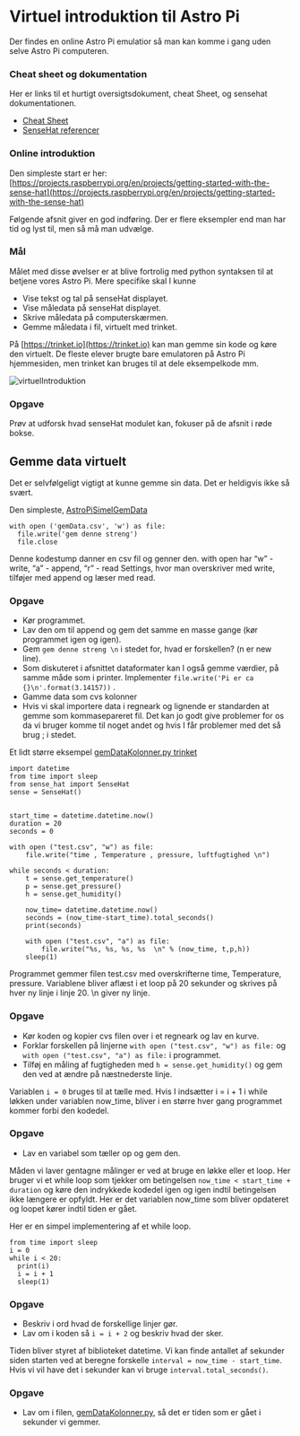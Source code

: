 # Virtuel introduktion til Astro Pi
Der findes en online Astro Pi emulatior så man kan komme i gang uden selve Astro Pi computeren.

### Cheat sheet og dokumentation
Her er links til et hurtigt oversigtsdokument, cheat Sheet, og sensehat dokumentationen.
* [Cheat Sheet](http://www.tecoed.co.uk/uploads/1/4/2/4/14249012/sense_hat.pdf)
* [SenseHat referencer](https://pythonhosted.org/sense-hat/api/)

### Online introduktion
Den simpleste start er her:
[https://projects.raspberrypi.org/en/projects/getting-started-with-the-sense-hat](https://projects.raspberrypi.org/en/projects/getting-started-with-the-sense-hat)

Følgende afsnit giver en god indføring. Der er flere eksempler end man har tid og lyst til, men så må man udvælge.

### Mål
Målet med disse øvelser er at blive fortrolig med python syntaksen til at betjene vores Astro Pi.
Mere specifike skal I kunne
* Vise tekst og tal på senseHat displayet.
* Vise måledata på senseHat displayet.
* Skrive måledata på computerskærmen.
* Gemme måledata i fil, virtuelt med trinket.

På [https://trinket.io](https://trinket.io) kan man gemme sin kode og køre den virtuelt. De fleste elever brugte bare emulatoren på Astro Pi hjemmesiden, men trinket kan bruges til at dele eksempelkode mm.

![virtuelIntroduktion](/billeder/virtuelIntroduktion.png)

### Opgave
Prøv at udforsk hvad senseHat modulet kan, fokuser på de afsnit i røde bokse.

## Gemme data virtuelt
Det er selvfølgeligt vigtigt at kunne gemme sin data. Det er heldigvis ikke så svært.

Den simpleste, [AstroPiSimelGemData](https://trinket.io/library/trinkets/1f26905355)
```
with open ('gemData.csv', 'w') as file:
  file.write('gem denne streng')
  file.close
```
Denne kodestump danner en csv fil og genner den.
with open har
“w” - write,
“a” - append,
“r” - read
Settings, hvor man overskriver med write, tilføjer med append og læser med read.

### Opgave
* Kør programmet.
* Lav den om til append og gem det samme en masse gange (kør programmet igen og igen).
* Gem ```gem denne streng \n``` i stedet for, hvad er forskellen? (n er new line).
* Som diskuteret i afsnittet dataformater kan I også gemme værdier, på samme måde som i printer. Implementer ```file.write('Pi er ca {}\n'.format(3.14157))``` .
* Gamme data som cvs kolonner
* Hvis vi skal importere data i regneark og lignende er standarden at gemme som kommasepareret fil.  Det kan jo godt give problemer for os da vi bruger komme til noget andet og hvis I får problemer med det så brug ; i stedet.

Et lidt større eksempel [gemDataKolonner.py trinket](https://trinket.io/library/trinkets/aa816292ce)
```
import datetime
from time import sleep
from sense_hat import SenseHat
sense = SenseHat()


start_time = datetime.datetime.now()
duration = 20
seconds = 0

with open ("test.csv", "w") as file:
    file.write("time , Temperature , pressure, luftfugtighed \n")

while seconds < duration:
    t = sense.get_temperature()
    p = sense.get_pressure()
    h = sense.get_humidity()

    now_time= datetime.datetime.now()
    seconds = (now_time-start_time).total_seconds()
    print(seconds)

    with open ("test.csv", "a") as file:
        file.write("%s, %s, %s, %s  \n" % (now_time, t,p,h))
    sleep(1)
```
Programmet gemmer filen test.csv med overskrifterne time, Temperature, pressure. Variablene bliver aflæst i et loop på 20 sekunder og skrives på hver ny linje i linje 20. \n giver ny linje.

### Opgave
* Kør koden og kopier cvs filen over i et regneark og lav en kurve.
* Forklar forskellen på linjerne ```with open ("test.csv", "w") as file:```
 og  ```with open ("test.csv", "a") as file:```  i programmet.
* Tilføj en måling af fugtigheden med ```h = sense.get_humidity()``` og gem den ved at ændre på næstnederste linje.

Variablen ```i = 0``` bruges til at tælle med. Hvis I indsætter i = i + 1  i while løkken under variablen now_time, bliver i en større hver gang programmet kommer forbi den kodedel.

### Opgave
* Lav en variabel som tæller op og gem den.

Måden vi laver gentagne målinger er ved at bruge en løkke eller et loop. Her bruger vi et while  loop som tjekker om betingelsen ```now_time < start_time + duration``` og køre den indrykkede kodedel igen og igen indtil betingelsen ikke længere er opfyldt. Her er det variablen now_time som bliver opdateret og loopet kører indtil tiden er gået.

Her er en simpel implementering af et while loop.
```
from time import sleep
i = 0
while i < 20:
  print(i)
  i = i + 1
  sleep(1)
```
### Opgave
* Beskriv i ord hvad de forskellige linjer gør.
* Lav om i koden så ```i = i + 2``` og beskriv hvad der sker.

Tiden bliver styret af biblioteket datetime. Vi kan finde antallet af sekunder siden starten ved at beregne forskelle ```interval = now_time - start_time```.
Hvis vi vil have det i sekunder kan vi bruge ```interval.total_seconds()```.

### Opgave
* Lav om i filen, [gemDataKolonner.py](/pythonFiler/gemDataKolonner.py),  så det er tiden som er gået i sekunder vi gemmer.
